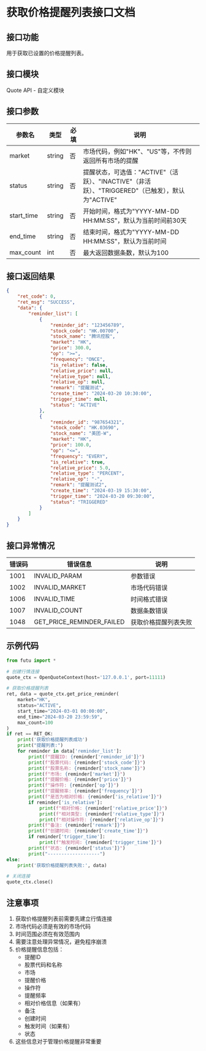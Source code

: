 # 获取价格提醒列表接口文档

## 接口功能
用于获取已设置的价格提醒列表。

## 接口模块
Quote API - 自定义模块

## 接口参数
| 参数名 | 类型 | 必填 | 说明 |
|--------|------|------|------|
| market | string | 否 | 市场代码，例如"HK"、"US"等，不传则返回所有市场的提醒 |
| status | string | 否 | 提醒状态，可选值："ACTIVE"（活跃）、"INACTIVE"（非活跃）、"TRIGGERED"（已触发），默认为"ACTIVE" |
| start_time | string | 否 | 开始时间，格式为"YYYY-MM-DD HH:MM:SS"，默认为当前时间前30天 |
| end_time | string | 否 | 结束时间，格式为"YYYY-MM-DD HH:MM:SS"，默认为当前时间 |
| max_count | int | 否 | 最大返回数据条数，默认为100 |

## 接口返回结果
```json
{
    "ret_code": 0,
    "ret_msg": "SUCCESS",
    "data": {
        "reminder_list": [
            {
                "reminder_id": "123456789",
                "stock_code": "HK.00700",
                "stock_name": "腾讯控股",
                "market": "HK",
                "price": 300.0,
                "op": ">=",
                "frequency": "ONCE",
                "is_relative": false,
                "relative_price": null,
                "relative_type": null,
                "relative_op": null,
                "remark": "提醒测试",
                "create_time": "2024-03-20 10:30:00",
                "trigger_time": null,
                "status": "ACTIVE"
            },
            {
                "reminder_id": "987654321",
                "stock_code": "HK.03690",
                "stock_name": "美团-W",
                "market": "HK",
                "price": 100.0,
                "op": "<=",
                "frequency": "EVERY",
                "is_relative": true,
                "relative_price": 5.0,
                "relative_type": "PERCENT",
                "relative_op": "-",
                "remark": "提醒测试2",
                "create_time": "2024-03-19 15:30:00",
                "trigger_time": "2024-03-20 09:30:00",
                "status": "TRIGGERED"
            }
        ]
    }
}
```

## 接口异常情况
| 错误码 | 错误信息 | 说明 |
|--------|----------|------|
| 1001 | INVALID_PARAM | 参数错误 |
| 1002 | INVALID_MARKET | 市场代码错误 |
| 1006 | INVALID_TIME | 时间格式错误 |
| 1007 | INVALID_COUNT | 数据条数错误 |
| 1048 | GET_PRICE_REMINDER_FAILED | 获取价格提醒列表失败 |

## 示例代码
```python
from futu import *

# 创建行情连接
quote_ctx = OpenQuoteContext(host='127.0.0.1', port=11111)

# 获取价格提醒列表
ret, data = quote_ctx.get_price_reminder(
    market="HK",
    status="ACTIVE",
    start_time="2024-03-01 00:00:00",
    end_time="2024-03-20 23:59:59",
    max_count=100
)
if ret == RET_OK:
    print('获取价格提醒列表成功')
    print("提醒列表:")
    for reminder in data['reminder_list']:
        print(f"提醒ID: {reminder['reminder_id']}")
        print(f"股票代码: {reminder['stock_code']}")
        print(f"股票名称: {reminder['stock_name']}")
        print(f"市场: {reminder['market']}")
        print(f"提醒价格: {reminder['price']}")
        print(f"操作符: {reminder['op']}")
        print(f"提醒频率: {reminder['frequency']}")
        print(f"是否为相对价格: {reminder['is_relative']}")
        if reminder['is_relative']:
            print(f"相对价格: {reminder['relative_price']}")
            print(f"相对类型: {reminder['relative_type']}")
            print(f"相对操作符: {reminder['relative_op']}")
        print(f"备注: {reminder['remark']}")
        print(f"创建时间: {reminder['create_time']}")
        if reminder['trigger_time']:
            print(f"触发时间: {reminder['trigger_time']}")
        print(f"状态: {reminder['status']}")
        print("-------------------")
else:
    print('获取价格提醒列表失败:', data)

# 关闭连接
quote_ctx.close()
```

## 注意事项
1. 获取价格提醒列表前需要先建立行情连接
2. 市场代码必须是有效的市场代码
3. 时间范围必须在有效范围内
4. 需要注意处理异常情况，避免程序崩溃
5. 价格提醒信息包括：
   - 提醒ID
   - 股票代码和名称
   - 市场
   - 提醒价格
   - 操作符
   - 提醒频率
   - 相对价格信息（如果有）
   - 备注
   - 创建时间
   - 触发时间（如果有）
   - 状态
6. 这些信息对于管理价格提醒非常重要 